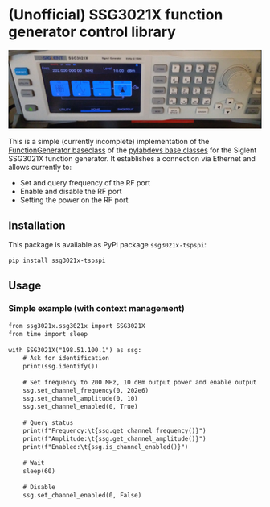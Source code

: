 # (Unofficial) SSG3021X function generator control library

![SSG3021X function generator](https://github.com/tspspi/pyssg3021x/blob/master/doc/devicephoto.png)

This is a simple (currently incomplete) implementation of
the [FunctionGenerator baseclass](https://github.com/tspspi/pylabdevs/blob/master/src/labdevices/functiongenerator.py)
of the [pylabdevs base classes](https://github.com/tspspi/pylabdevs) for the
Siglent SSG3021X function generator. It establishes a connection via
Ethernet and allows currently to:

* Set and query frequency of the RF port
* Enable and disable the RF port
* Setting the power on the RF port

## Installation

This package is available as PyPi package ```ssg3021x-tspspi```:

```
pip install ssg3021x-tspspi
```

## Usage

### Simple example (with context management)

```
from ssg3021x.ssg3021x import SSG3021X
from time import sleep

with SSG3021X("198.51.100.1") as ssg:
	# Ask for identification
	print(ssg.identify())

	# Set frequency to 200 MHz, 10 dBm output power and enable output
	ssg.set_channel_frequency(0, 202e6)
	ssg.set_channel_amplitude(0, 10)
	ssg.set_channel_enabled(0, True)

	# Query status
	print(f"Frequency:\t{ssg.get_channel_frequency()}")
	print(f"Amplitude:\t{ssg.get_channel_amplitude()}")
	print(f"Enabled:\t{ssg.is_channel_enabled()}")

	# Wait
	sleep(60)

	# Disable
	ssg.set_channel_enabled(0, False)
```
